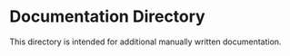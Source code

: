 
# Documentation Directory

This directory is intended for additional manually written documentation.

